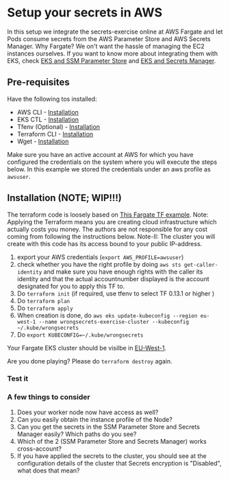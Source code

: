# Setup your secrets in AWS

In this setup we integrate the secrets-exercise online at AWS Fargate and let Pods consume secrets from the AWS Parameter Store and AWS Secrets Manager.
Why Fargate? We on't want the hassle of managing the EC2 instances ourselves. If you want to know more about integrating them with EKS, check [EKS and SSM Parameter Store](https://docs.aws.amazon.com/systems-manager/latest/userguide/integrating_csi_driver.html) and [EKS and Secrets Manager](https://docs.aws.amazon.com/secretsmanager/latest/userguide/integrating_csi_driver.html).

## Pre-requisites

Have the following tos installed:

- AWS CLI - [Installation](https://docs.aws.amazon.com/cli/latest/userguide/cli-chap-install.html)
- EKS CTL - [Installation](https://docs.aws.amazon.com/eks/latest/userguide/eksctl.html)
- Tfenv (Optional) - [Installation](https://github.com/tfutils/tfenv)
- Terraform CLI - [Installation](https://learn.hashicorp.com/tutorials/terraform/install-cli)
- Wget - [Installation](https://www.jcchouinard.com/wget/)

Make sure you have an active account at AWS for which you have configured the credentials on the system where you will execute the steps below. In this example we stored the credentials under an aws profile as `awsuser`.

## Installation (NOTE; WIP!!!)

The terraform code is loosely based on [This Fargate TF example](https://github.com/terraform-aws-modules/terraform-aws-eks/tree/master/examples/fargate).
Note: Applying the Terraform means you are creating cloud infrastructure which actually costs you money. The authors are not responsible for any cost coming from following the instructions below.
Note-II: The cluster you will create with this code has its access bound to your public IP-address. 

1. export your AWS credentials (`export AWS_PROFILE=awsuser`)
2. check whether you have the right profile by doing `aws sts get-caller-identity` and make sure you have enough rights with the caller its identity and that the actual accountnumber displayed is the account designated for you to apply this TF to.
3. Do `terraform init` (if required, use tfenv to select TF 0.13.1 or higher )
4. Do `terraform plan`
5. Do `terraform apply`
6. When creation is done, do `aws eks update-kubeconfig --region eu-west-1 --name wrongsecrets-exercise-cluster --kubeconfig ~/.kube/wrongsecrets` 
7. Do `export KUBECONFIG=~/.kube/wrongsecrets`


Your Fargate EKS cluster should be visilbe in [EU-West-1](https://eu-west-1.console.aws.amazon.com/eks/home?region=eu-west-1#/clusters).

Are you done playing? Please do `terraform destroy` again.

### Test it

### A few things to consider

1. Does your worker node now have access as well?
2. Can you easily obtain the instance profile of the Node?
3. Can you get the secrets in the SSM Parameter Store and Secrets Manager easily? Which paths do you see?
4. Which of the 2 (SSM Parameter Store and Secrets Manager) works cross-account?
5. If you have applied the secrets to the cluster, you should see at the configuration details of the cluster that Secrets encryption is "Disabled", what does that mean?
